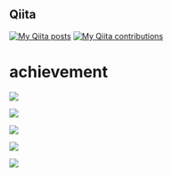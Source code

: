 
## Qiita
[![My Qiita posts](https://qiita-badge.apiapi.app/s/tsubasa_k0814/posts.svg)](http://qiita.com/tsubasa_k0814)
[![My Qiita contributions](https://qiita-badge.apiapi.app/s/tsubasa_k0814/contributions.svg)](http://qiita.com/tsubasa_k0814)

# achievement
![](http://github-profile-summary-cards.vercel.app/api/cards/profile-details?username=kimkim0814&theme=default)

![](http://github-profile-summary-cards.vercel.app/api/cards/repos-per-language?username=kimkim0814&theme=default)

![](http://github-profile-summary-cards.vercel.app/api/cards/most-commit-language?username=kimkim0814&theme=default)

![](http://github-profile-summary-cards.vercel.app/api/cards/stats?username=kimkim0814&theme=default)

![](http://github-profile-summary-cards.vercel.app/api/cards/productive-time?username=kimkim0814&theme=default&utcOffset=8)
